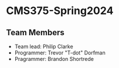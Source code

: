 # CMS375-Spring2024

## Team Members
- Team lead: Philip Clarke
- Programmer: Trevor "T-dot" Dorfman
- Pragrammer: Brandon Shortrede
